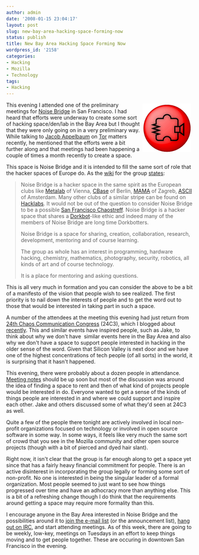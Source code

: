 ```yaml
---
author: admin
date: '2008-01-15 23:04:17'
layout: post
slug: new-bay-area-hacking-space-forming-now
status: publish
title: New Bay Area Hacking Space Forming Now
wordpress_id: '2158'
categories:
- Hacking
- Mozilla
- Technology
tags:
- Hacking
---
```

<a href="https://www.noisebridge.net/index.php/Main_Page"><img src="/images/NB-logo-red-black-med.gif" alt="Noisebridge Logo" align="right" border="0" height="131" hspace="5" vspace="5" width="131" /></a>This evening I attended one of the preliminary meetings for <a href="https://www.noisebridge.net/">Noise Bridge</a> in San Francisco. I had heard that efforts were underway to create some sort of hacking space/den/lab in the Bay Area but I thought that they were only going on in a very preliminary way. While talking to <a href="http://ioerror.livejournal.com/">Jacob Appelbaum</a> on <a href="http://tor.eff.org">Tor</a> matters recently, he mentioned that the efforts were a bit further along and that meetings had been happening a couple of times a month recently to create a space.



This space is Noise Bridge and it is intended to fill the same sort of role that the hacker spaces of Europe do. As the <a href="https://www.noisebridge.net/index.php/Main_Page">wiki</a> for the group <a href="https://www.noisebridge.net/index.php/StatementOfPurpose">states</a>:

<blockquote>Noise Bridge is a hacker space in the same spirit as the European clubs like <a href="http://en.wikipedia.org/wiki/Metalab" class="external text" title="http://en.wikipedia.org/wiki/Metalab" rel="nofollow">Metalab</a> of Vienna, <a href="http://en.wikipedia.org/wiki/C-base" class="external text" title="http://en.wikipedia.org/wiki/C-base" rel="nofollow">CBase</a> of Berlin, <a href="http://www.mi2.hr/" class="external text" title="http://www.mi2.hr/" rel="nofollow">MAMA</a> of Zagreb, <a href="http://en.wikipedia.org/wiki/ASCII_%28squat%29" class="external text" title="http://en.wikipedia.org/wiki/ASCII_%28squat%29" rel="nofollow">ASCII</a> of Amsterdam. Many other clubs of a similar stripe can be found on <a href="http://hacklabs.org/index_en.php" class="external text" title="http://hacklabs.org/index_en.php" rel="nofollow">Hacklabs</a>. It would not be out of the question to consider Noise Bridge to be a possible <a href="http://events.ccc.de/2007/09/27/say-hello-to-bitkanonecccde/" class="external text" title="http://events.ccc.de/2007/09/27/say-hello-to-bitkanonecccde/" rel="nofollow">San Francisco Chaostreff</a>. Noise Bridge is a hacker space that shares a <a href="http://en.wikipedia.org/wiki/Dorkbot" class="external text" title="http://en.wikipedia.org/wiki/Dorkbot" rel="nofollow">Dorkbot</a>-like ethic and indeed many of the members of Noise Bridge are long time Dorkbotters.



Noise Bridge is a space for sharing, creation, collaboration, research, development, mentoring and of course learning.



The group as whole has an interest in programming, hardware hacking, chemistry, mathematics, photography, security, robotics, all kinds of art and of course technology.



It is a place for mentoring and asking questions.</blockquote>

This is all very much in formation and you can consider the above to be a bit of a manifesto of the vision that people wish to see realized. The first priority is to nail down the interests of people and to get the word out to those that would be interested in taking part in such a space.



A number of the attendees at the meeting this evening had just return from <a href="http://events.ccc.de/congress/2007/Main_Page">24th Chaos Communication Congress</a> (24C3), which I blogged about <a href="http://www.arcanology.com/2008/01/03/24c3-and-media/">recently</a>. This and similar events have inspired people, such as Jake, to think about why we don't have  similar events here in the Bay Area and also why we don't have a space to support people interested in hacking in the older sense of the word. Given that Silicon Valley is next door and we have one of the highest concentrations of tech people (of all sorts) in the world, it is surprising that it hasn't happened.



This evening, there were probably about a dozen people in attendance. <a href="https://www.noisebridge.net/index.php/15January08MeetingNotes">Meeting notes</a> should be up soon but most of the discussion was around the idea of finding a space to rent and then of what kind of projects people would be interested in do. Everyone wanted to get a sense of the kinds of things people are interested in and where we could support and inspire each other. Jake and others discussed some of what they'd seen at 24C3 as well.



Quite a few of the people there tonight are actively involved in local non-profit organizations focused on technology or involved in open source software in some way. In some ways, it feels like very much the same sort of crowd that you see in the Mozilla community and other open source projects (though with a bit of pierced and dyed hair slant).



Right now, it isn't clear that the group is far enough along to get a space yet since that has a fairly heavy financial commitment for people. There is an active disinterest in incorporating the group legally or forming some sort of non-profit. No one is interested in being the singular leader of a formal organization. Most people seemed to just want to see how things progressed over time and have an adhocracy more than anything else. This is a bit of a refreshing change though I do think that the requirements around getting a space may require more formality than this.



I encourage anyone in the Bay Area interested in Noise Bridge and the possibilities around it to <a href="https://www.noisebridge.net/mailman/listinfo">join the e-mail list</a> (or the announcement list), <a href="https://www.noisebridge.net/index.php/IRC">hang out on IRC</a>, and start attending meetings. As of this week, there are going to be weekly, low-key, meetings on Tuesdays in an effort to keep things moving and to get people together. These are occuring in downtown San Francisco in the evening.
